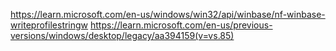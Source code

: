 https://learn.microsoft.com/en-us/windows/win32/api/winbase/nf-winbase-writeprofilestringw
https://learn.microsoft.com/en-us/previous-versions/windows/desktop/legacy/aa394159(v=vs.85)
